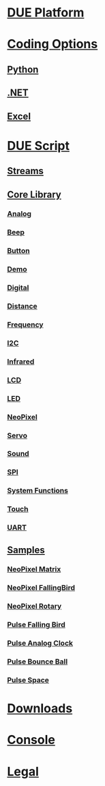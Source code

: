 
# [DUE Platform](intro.md)

# [Coding Options](coding-options/coding-options.md)
## [Python](coding-options/python.md)
## [.NET](coding-options/dotnet.md)
## [Excel](coding-options/excel.md)

# [DUE Script](due-script/due-script.md)

## [Streams](due-script/streams.md)
## [Core Library](due-script/corelib/corelib.md)
### [Analog](due-script/corelib/analog.md)
### [Beep](due-script/corelib/beep.md)
### [Button](due-script/corelib/button.md)
### [Demo](due-script/corelib/demo.md)
### [Digital](due-script/corelib/digital.md)
### [Distance](due-script/corelib/distance.md)
### [Frequency](due-script/corelib/frequency.md)
### [I2C](due-script/corelib/i2c.md)
### [Infrared](due-script/corelib/infrared.md)
### [LCD](due-script/corelib/lcd.md)
### [LED](due-script/corelib/led.md)
### [NeoPixel](due-script/corelib/neopixel.md)
### [Servo](due-script/corelib/servo.md)
### [Sound](due-script/corelib/sound.md)
### [SPI](due-script/corelib/spi.md)
### [System Functions](due-script/corelib/systemfunctions.md)
### [Touch](due-script/corelib/touch.md)
### [UART](due-script/corelib/uart.md)

## [Samples](due-script/samples/samples.md)
### [NeoPixel Matrix](due-script/samples/neopixel-matrix.md)
### [NeoPixel FallingBird](due-script/samples/falling-bird.md)
### [NeoPixel Rotary ](due-script/samples/rotary-neopixel.md)
### [Pulse Falling Bird](due-script/samples/pulse-falling-bird.md)
### [Pulse Analog Clock](due-script/samples/pulse-analogclock.md)
### [Pulse Bounce Ball](due-script/samples/pulse-bouncingball.md)
### [Pulse Space](due-script/samples/spacepulse.md)

# [Downloads](downloads.md)
# [Console](console.md)

# [Legal](legal.md)
